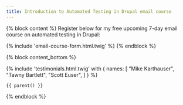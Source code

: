 ```yaml
---
title: Introduction to Automated Testing in Drupal email course
---
```


{% block content %}
  Register below for my free upcoming 7-day email course on automated testing in Drupal:

  {% include 'email-course-form.html.twig' %}
{% endblock %}

{% block content_bottom %}
  <div class="space-y-12">
   {% include 'testimonials.html.twig' with {
    names: [
      "Mike Karthauser",
      "Tawny Bartlett",
      "Scott Euser",
      ]
    } %}

    {{ parent() }}
  </div>
{% endblock %}
